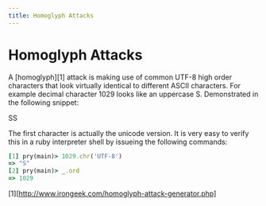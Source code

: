 ```yaml
---
title: Homoglyph Attacks
---
```


# Homoglyph Attacks

A [homoglyph][1] attack is making use of common UTF-8 high order characters
that look virtually identical to different ASCII characters. For example
decimal character 1029 looks like an uppercase S. Demonstrated in the following
snippet:

ЅS

The first character is actually the unicode version. It is very easy to verify
this in a ruby interpreter shell by issueing the following commands:

```ruby
[1] pry(main)> 1029.chr('UTF-8')                                                                         
=> "Ѕ"
[2] pry(main)> _.ord
=> 1029
```

[1][http://www.irongeek.com/homoglyph-attack-generator.php]

